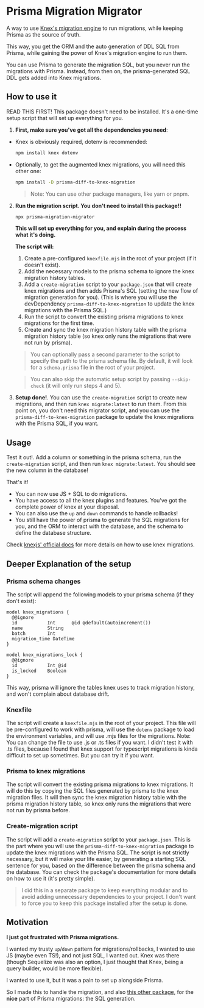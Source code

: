 # Prisma Migration Migrator

A way to use [Knex's migration engine](https://knexjs.org/guide/migrations.html) to run migrations, while keeping Prisma as the source of truth. 

This way, you get the ORM and the auto generation of DDL SQL from Prisma, while gaining the power of Knex's migration engine to run them.

You can use Prisma to generate the migration SQL, but you never run the migrations with Prisma. 
Instead, from then on, the prisma-generated SQL DDL gets added into Knex migrations.

## How to use it
READ THIS FIRST! This package doesn't need to be installed. It's a one-time setup script that will set up everything for you.

1. **First, make sure you've got all the dependencies you need**:
  - Knex is obviously required, dotenv is recommended: 
    ```bash
    npm install knex dotenv
    ```
  - Optionally, to get the augmented knex migrations, you will need this other one: 
    ```bash
    npm install -D prisma-diff-to-knex-migration
    ```
    
    > Note: You can use other package managers, like yarn or pnpm.
2. **Run the migration script. You don't need to install this package!!** 
    ```bash
    npx prisma-migration-migrator
    ```

    **This will set up everything for you, and explain during the process what it's doing.**
  
    **The script will:**
    1. Create a pre-configured `knexfile.mjs` in the root of your project (if it doesn't exist).
    2. Add the necessary models to the prisma schema to ignore the knex migration history tables.
    3. Add a `create-migration` script to your `package.json` that will create knex migrations and then adds Prisma's SQL (setting the new flow of migration generation for you). (This is where you will use the devDependency `prisma-diff-to-knex-migration` to update the knex migrations with the Prisma SQL.)
    4. Run the script to convert the existing prisma migrations to knex migrations for the first time.
    5. Create and sync the knex migration history table with the prisma migration history table (so knex only runs the migrations that were not run by prisma).
    
    > You can optionally pass a second parameter to the script to specify the path to the prisma schema file. By default, it will look for a `schema.prisma` file in the root of your project.
    
    > You can also skip the automatic setup script by passing `--skip-check` (it will only run steps 4 and 5).
3. **Setup done!**. You can use the `create-migration` script to create new migrations, and then run `knex migrate:latest` to run them. 
From this point on, you don't need this migrator script, and you can use the `prisma-diff-to-knex-migration` package to update the knex migrations with the Prisma SQL, if you want.

## Usage
Test it out!. 
Add a column or something in the prisma schema, run the `create-migration` script, and then run `knex migrate:latest`. 
You should see the new column in the database!

That's it!
  - You can now use JS + SQL to do migrations.
  - You have access to all the knex plugins and features. You've got the complete power of knex at your disposal.
  - You can also use the `up` and `down` commands to handle rollbacks!
  - You still have the power of prisma to generate the SQL migrations for you, and the ORM to interact with the database, and the schema to define the database structure.

Check [knexjs' official docs](https://knexjs.org/guide/migrations.html) for more details on how to use knex migrations.


## Deeper Explanation of the setup
### Prisma schema changes
The script will append the following models to your prisma schema (if they don't exist):
  ```prisma
  model knex_migrations {
    @@ignore
    id           Int      @id @default(autoincrement())
    name         String
    batch        Int
    migration_time DateTime
  }

  model knex_migrations_lock {
    @@ignore
    id           Int @id
    is_locked    Boolean
  }
  ```
This way, prisma will ignore the tables knex uses to track migration history, and won't complain about database drift.
    
### Knexfile

The script will create a `knexfile.mjs` in the root of your project. 
This file will be pre-configured to work with prisma, will use the `dotenv` package to load the environment variables, and will use .mjs files for the migrations.
Note: You can change the file to use .js or .ts files if you want. I didn't test it with .ts files, because I found that knex support for typescript migrations is kinda difficult to set up sometimes. But you can try it if you want.

### Prisma to knex migrations
The script will convert the existing prisma migrations to knex migrations. It will do this by copying the SQL files generated by prisma to the knex migration files.
It will then sync the knex migration history table with the prisma migration history table, so knex only runs the migrations that were not run by prisma before.

### Create-migration script

The script will add a `create-migration` script to your `package.json`. This is the part where you will use the `prisma-diff-to-knex-migration` package to update the knex migrations with the Prisma SQL. The script is not strictly necessary, but it will make your life easier, by generating a starting SQL sentence for you, based on the difference between the prisma schema and the database. You can check the package's documentation for more details on how to use it (it's pretty simple).

> I did this in a separate package to keep everything modular and to avoid adding unnecessary dependencies to your project. I don't want to force you to keep this package installed after the setup is done.
  
## Motivation

**I just got frustrated with Prisma migrations.**

I wanted my trusty `up`/`down` pattern for migrations/rollbacks, I wanted to use JS (maybe even TS!), and not just SQL, I wanted out. Knex was there (though Sequelize was also an option, I just thought that Knex, being a query builder, would be more flexible).

I wanted to use it, but it was a pain to set up alongside Prisma.

So I made this to handle the migration, and also [this other package](https://github.com/spersico/prisma-diff-to-knex-migration), for the **nice** part of Prisma migrations: the SQL generation.
